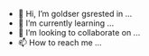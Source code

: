 - 👋 Hi, I’m goldser gsrested in ...
- 🌱 I’m currently learning ...
- 💞️ I’m looking to collaborate on ...
- 📫 How to reach me ...

<!---
89236215442Go270104/89236215442Go270104 is a ✨ special ✨ repository because its `README.md` (this file) appears on your GitHub profile.
You can click the Preview link to take a look at your changes.
--->
